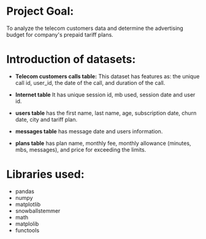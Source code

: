 # Project Goal:
To analyze the telecom customers data and determine the advertising budget for company's prepaid tariff plans. 

# Introduction of datasets:
*  __Telecom customers calls table:__  This dataset has features as: the unique call id, user_id, the date of the call, and duration of the call.

*  __Internet table__  It has unique session id, mb used, session date and user id.

* __users table__  has the first name, last name, age, subscription date, churn date, city and tariff plan. 
 
* __messages table__ has message date and users information.

* __plans table__  has plan name, monthly fee, monthly allowance (minutes, mbs, messages), and price for exceeding the limits.
 # Libraries used:
 
*  pandas
*  numpy
*  matplotlib
*  snowballstemmer
*  math
*  matplolib
*  functools 
